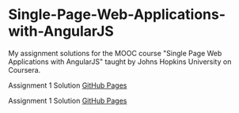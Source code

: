# Single-Page-Web-Applications-with-AngularJS
My assignment solutions for the MOOC course "Single Page Web Applications with AngularJS" taught by Johns Hopkins University on Coursera.

Assignment 1 Solution [GitHub Pages](https://christeentjose.github.io/Single-Page-Web-Applications-with-AngularJS/Module%201%20Solution/)

Assignment 1 Solution [GitHub Pages](https://christeentjose.github.io/Single-Page-Web-Applications-with-AngularJS/Module%202%20Solution/)

